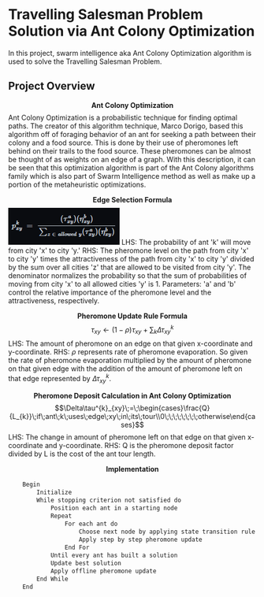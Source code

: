 # Travelling Salesman Problem Solution via Ant Colony Optimization

In this project, swarm intelligence aka Ant Colony Optimization algorithm is used to solve the Travelling Salesman Problem.

## Project Overview 
$$\textbf{Ant Colony Optimization}$$ 
Ant Colony Optimization is a probabilistic technique for finding optimal paths. The creator of this algorithm technique, Marco Dorigo, based this algorithm off of foraging behavior of an ant for seeking a path between their colony and a food source. This is done by their use of pheromones left behind on their trails to the food source. These pheromones can be almost be thought of as weights on an edge of a graph. With this description, it can be seen that this optimization algorithm is part of the Ant Colony algorithms family which is also part of Swarm Intelligence method as well as make up a portion of the metaheuristic optimizations.  

$$\textbf{Edge Selection Formula}$$
![Edge Selection Formula](https://raw.githubusercontent.com/KennNguyen/CAP4630-Project3-TSP-Using-ACO/main/images/ESF.png)
LHS: The probability of ant 'k' will move from city 'x' to city 'y.'
RHS: The pheromone level on the path from city 'x' to city 'y' times the attractiveness of the path from city 'x' to city 'y' divided by the sum over all cities 'z' that are allowed to be visited from city 'y'. The denominator normalizes the probability so that the sum of probabilities of moving from city 'x' to all allowed cities 'y' is 1.
Parameters: 'a' and 'b' control the relative importance of the pheromone level and the attractiveness, respectively.

$$\textbf{Pheromone Update Rule Formula}$$
$$\tau_{xy}\leftarrow(1-\rho)\tau_{xy}\;+\;\sum_{k}\Delta\tau^{k}_{xy}$$
LHS: The amount of pheromone on an edge on that given x-coordinate and y-coordinate.
RHS: $\rho$ represents rate of pheromone evaporation. So given the rate of pheromone evaporation multiplied by the amount of pheromone on that given edge with the addition of the amount of pheromone left on that edge represented by $\Delta\tau^{k}_{xy}$.

$$\textbf{Pheromone Deposit Calculation in Ant Colony Optimization}$$
$$\Delta\tau^{k}_{xy}\;=\;\begin{cases}\frac{Q}{L_{k}}\;if\;ant\;k\;uses\;edge\;xy\;in\;its\;tour\\0\;\;\;\;\;\;\;\;otherwise\end{cases}$$
LHS: The change in amount of pheromone left on that edge on that given x-coordinate and y-coordinate.
RHS: Q is the pheromone deposit factor divided by L is the cost of the ant tour length.

$$\textbf{Implementation}$$
```
	Begin
		Initialize
		While stopping criterion not satisfied do
			Position each ant in a starting node
			Repeat
				For each ant do
					Choose next node by applying state transition rule
					Apply step by step pheromone update
				End For
			Until every ant has built a solution
			Update best solution
			Apply offline pheromone update
		End While
	End
```
